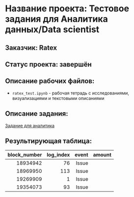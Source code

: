 # Название проекта: Тестовое задания для Аналитика данных/Data scientist

## Заказчик: Ratex

## Статус проекта: завершён

## Описание рабочих файлов:
- `ratex_test.ipynb` - рабочая тетрадь с исследованиями, визуализациями и текстовыми описаниями

## Описание задания:
[Задание для аналитика](https://ratex.notion.site/Data-scientist-5585ccaf9574435ea4961bcdc13320c3)

## Результирующая таблица:

|block_number|log_index|event|amount|
|---:|---:|---:|---:|
|18934942|76|Issue|
|18969950|113|Issue|
|19269909|1|Issue|
|19354073|93|Issue|
